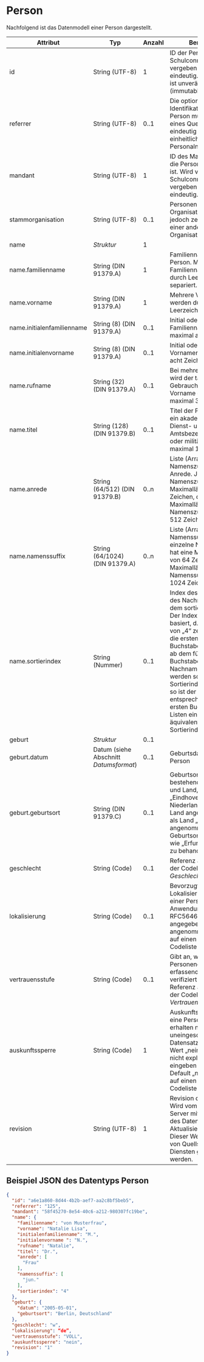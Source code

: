 # Person

Nachfolgend ist das Datenmodell einer Person dargestellt.

Attribut | Typ | Anzahl | Bemerkung
--- | --- | --- | ---
id | String (UTF-8) | 1 | ID der Person. Wird vom Schulconnex-Server vergeben und ist eindeutig. Dieses Attribut ist unveränderbar (immutable).
referrer | String (UTF-8) | 0..1 | Die optionale Identifikations-ID einer Person muss innerhalb eines Quellsystems eindeutig sein (z. B. eine einheitliche Personalnummer).
mandant | String (UTF-8) | 1 | ID des Mandanten, dem die Personen zugeordnet ist. Wird vom Schulconnex-Server vergeben und ist eindeutig.
stammorganisation | String (UTF-8) | 0..1 | Personen können einer Organisation angehören, jedoch zeitweise an einer anderen Organisation tätig sein.
name | *Struktur* | 1 |
name.familienname | String (DIN 91379.A) | 1 | Familienname(n) der Person. Mehrere Familiennamen werden durch Leerzeichen separiert.
name.vorname | String (DIN 91379.A) | 1 | Mehrere Vornamen werden durch Leerzeichen separiert.
name.initialenfamilienname | String (8) (DIN 91379.A) | 0..1 | Initial oder Initialen des Familiennamens, maximal acht Zeichen
name.initialenvorname | String (8) (DIN 91379.A) | 0..1 | Initial oder Initialen des Vornamens, maximal acht Zeichen
name.rufname | String (32) (DIN 91379.A) | 0..1 | Bei mehreren Vornamen wird der täglich im Gebrauch genutzte Vorname geführt, maximal 32 Zeichen.
name.titel | String (128) (DIN 91379.B) | 0..1 | Titel der Person (bspw. ein akademischer Grad, Dienst- und Amtsbezeichnungen oder militärische Ränge), maximal 128 Zeichen
name.anrede | String (64/512) (DIN 91379.B) | 0..n | Liste (Array) von Namenszusätzen bei der Anrede. Jeder einzelne Namenszusatz hat eine Maximallänge von 64 Zeichen, die Maximallänge für alle Namenszusätze liegt bei 512 Zeichen.
name.namenssuffix | String (64/1024) (DIN 91379.A) | 0..n | Liste (Array) von Namenssuffixen. Jeder einzelne Namenssuffix hat eine Maximallänge von 64 Zeichen, die Maximallänge für alle Namenssuffixe liegt bei 1024 Zeichen.
name.sortierindex | String (Nummer) | 0..1 | Index des Buchstabens des Nachnamens, nach dem sortiert werden soll. Der Index ist Null-basiert, d. h. ein Wert von „4“ zeigt an, dass die ersten vier Buchstaben ignoriert und ab dem fünften Buchstaben des Nachnamens sortiert werden soll. Ist kein Sortierindex angegeben, so ist der Nachname entsprechend dem ersten Buchstaben in Listen einzusortieren, äquivalent zum Sortierindex „0“.
geburt | *Struktur* | 0..1 |
geburt.datum | Datum (siehe Abschnitt *Datumsformat*) | 0..1 | Geburtsdatum einer Person
geburt.geburtsort | String (DIN 91379.C) | 0..1 | Geburtsort einer Person, bestehend aus Ortsname und Land, beispielsweise „Eindhoven, Niederlande“. Wird kein Land angegeben, so wird als Land „Deutschland“ angenommen, d.h. der Geburtsort „Erfurt“ ist wie „Erfurt, Deutschland“ zu behandeln.
geschlecht | String (Code) | 0..1 | Referenz auf einen Code der Codeliste *Geschlecht*.
lokalisierung | String (Code) | 0..1 | Bevorzugte Lokalisierungseinstellung einer Person für Anwendungen gemäß RFC5646. Wenn nicht angegeben, wird „de“ angenommen. Referenz auf einen Code der Codeliste *Lokalisierung*.
vertrauensstufe | String (Code) | 0..1 | Gibt an, wie stark die Personendaten vom erfassenden Mandanten verifiziert wurden, Referenz auf einen Code der Codeliste *Vertrauensstufe*.
auskunftssperre | String (Code) | 1 | Auskunftssperre über eine Person. Dienste erhalten nur einen uneingeschränkten Datensatz, wenn der Wert „nein” ist. Sofern nicht explizit „ja” eingeben wurde, ist der Default „nein”. Referenz auf einen Code der Codeliste *Boolean*.
revision | String (UTF-8) | 1 | Revision der Person. Wird vom Schulconnex-Server mit der Erstellung des Datensatzes sowie Aktualisierung generiert. Dieser Wert kann nicht von Quellsystemen oder Diensten gesetzt werden.

## Beispiel JSON des Datentyps Person

```json
{
  "id": "a6e1a860-8d44-4b2b-aef7-aa2c8bf5beb5",
  "referrer": "125",
  "mandant": "58f45270-8e54-40c6-a212-980307fc19be",
  "name": {
    "familienname": "von Musterfrau",
    "vorname": "Natalie Lisa",
    "initialenfamilienname": "M.",
    "initialenvorname ": "N.",
    "rufname": "Natalie",
    "titel": "Dr.",
    "anrede": [
      "Frau"
    ],
    "namenssuffix": [
      "jun."
    ],
    "sortierindex": "4"
  },
  "geburt": {
    "datum": "2005-05-01",
    "geburtsort": "Berlin, Deutschland"
  },
  "geschlecht": "w",
  "lokalisierung": “de”,
  "vertrauensstufe": "VOLL",
  "auskunftssperre": "nein",
  "revision": "1"
}
```
